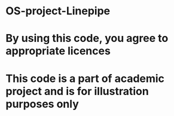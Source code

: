 # OS-project-Linepipe
# By using this code, you agree to appropriate licences

# This code is a part of academic project and is for illustration purposes only
